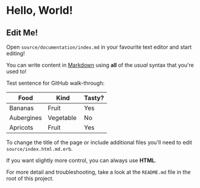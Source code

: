 # Hello, World!

## Edit Me!

Open `source/documentation/index.md` in your favourite text editor and start editing!

You can write content in [Markdown](https://daringfireball.net/projects/markdown/) using **all** of the _usual_ syntax that you're used to!

Test sentence for GitHub walk-through:

Food | Kind | Tasty?
--- | --- | ---
Bananas | Fruit | Yes
Aubergines | Vegetable | No
Apricots | Fruit | Yes

To change the title of the page or include additional files you'll need to edit `source/index.html.md.erb`.

If you want slightly more control, you can always use <strong>HTML</strong>.

For more detail and troubleshooting, take a look at the `README.md` file in the root of this project.
